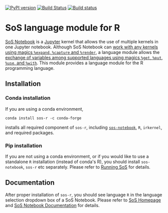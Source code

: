[![PyPI version](https://badge.fury.io/py/sos-r.svg)](https://badge.fury.io/py/sos-r)
[![Build Status](https://travis-ci.org/vatlab/sos-r.svg?branch=master)](https://travis-ci.org/vatlab/sos-r)
[![Build status](https://ci.appveyor.com/api/projects/status/aa4cha4d57q7lhbq/branch/master?svg=true)](https://ci.appveyor.com/project/BoPeng/sos-r/branch/master)

# SoS language module for R

[SoS Notebook](https://github.com/vatlab/sos-notebook) is a [Jupyter](https://jupyter.org/) kernel that allows the use of multiple kernels in one Jupyter notebook. Although SoS Notebook can [work with any kernels using magics `%expand`, `%capture` and `%render`](https://vatlab.github.io/sos-docs/doc/user_guide/expand_capture_render.html), a language module allows the [exchange of variables among supported languages using magics `%get`, `%put`, `%use`, and `%with`](https://vatlab.github.io/sos-docs/doc/user_guide/exchange_variable.html). This module provides a language module for the R programming language.

## Installation

### Conda installation

If you are using a conda environment, 


```
conda install sos-r -c conda-forge
```

installs all required component of `sos-r`, including [`sos-notebook`](https://github.com/vatlab/sos-notebook), `R`, `irkernel`, and required packages.

### Pip installation

If you are not using a conda environment, or if you would like to use a standalone `R` installation (instead of conda's R), you should install `sos-notebook`, `sos-r` etc separately. Please refer to [Running SoS](https://vatlab.github.io/sos-docs/running.html#r) for details. 

## Documentation

After proper installation of `sos-r`, you should see language `R` in the language selection dropdown box of a SoS Notebook. Please refer to [SoS Homepage](http://vatlab.github.io/SoS/) and [SoS Notebook Documentation](https://vatlab.github.io/sos-docs/notebook.html#content) for details.
